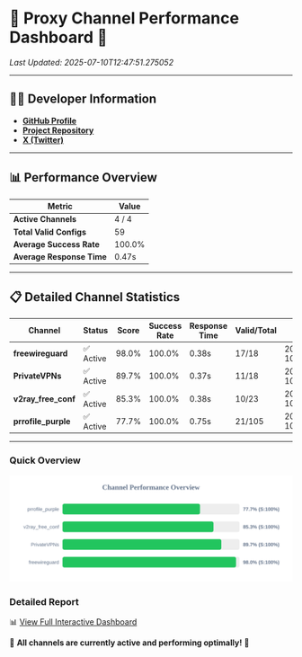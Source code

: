 # 🌟 Proxy Channel Performance Dashboard 🌟

_Last Updated: 2025-07-10T12:47:51.275052_

---

## 👩‍💻 Developer Information

- **[GitHub Profile](https://github.com/4n0nymou3)**  
- **[Project Repository](https://github.com/4n0nymou3/multi-proxy-config-fetcher)**  
- **[X (Twitter)](https://x.com/4n0nymou3)**  

---

## 📊 Performance Overview

| Metric                | Value       |
|-----------------------|-------------|
| **Active Channels**   | 4 / 4       |
| **Total Valid Configs** | 59          |
| **Average Success Rate** | 100.0%      |
| **Average Response Time** | 0.47s       |

---

## 📋 Detailed Channel Statistics

| Channel          | Status     | Score  | Success Rate | Response Time | Valid/Total | Last Success               |
|------------------|------------|--------|--------------|---------------|-------------|----------------------------|
| **freewireguard**  | ✅ Active  | 98.0%  | 100.0% | 0.38s         | 17/18       | 2025-07-10T12:47:51.273254 |
| **PrivateVPNs**  | ✅ Active  | 89.7%  | 100.0% | 0.37s         | 11/18       | 2025-07-10T12:47:50.861015 |
| **v2ray_free_conf**  | ✅ Active  | 85.3%  | 100.0% | 0.38s         | 10/23       | 2025-07-10T12:47:50.453919 |
| **prrofile_purple**  | ✅ Active  | 77.7%  | 100.0% | 0.75s         | 21/105       | 2025-07-10T12:47:49.988851 |

---

### Quick Overview
<div align="center">
  <a href="https://raw.githubusercontent.com/nullluser/NullRepo/refs/heads/main/assets/channel_stats_chart.svg">
    <img src="https://raw.githubusercontent.com/nullluser/NullRepo/refs/heads/main/assets/channel_stats_chart.svg" alt="Source Performance Statistics" width="800">
  </a>
</div>

### Detailed Report
📊 [View Full Interactive Dashboard](https://htmlpreview.github.io/?https://github.com/nullluser/NullRepo/blob/main/assets/performance_report.html)

🎉 **All channels are currently active and performing optimally!** 🎉
